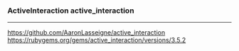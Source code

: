 ### ActiveInteraction active_interaction
---
https://github.com/AaronLasseigne/active_interaction
https://rubygems.org/gems/active_interaction/versions/3.5.2


```
```

